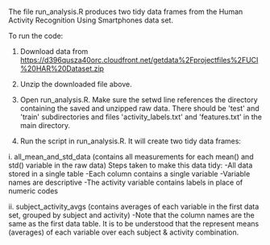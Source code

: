 The file run_analysis.R produces two tidy data frames from the
Human Activity Recognition Using Smartphones data set.


To run the code:

1. Download data from
https://d396qusza40orc.cloudfront.net/getdata%2Fprojectfiles%2FUCI%20HAR%20Dataset.zip

2. Unzip the downloaded file above.

3. Open run_analysis.R.  Make sure the setwd line references the directory containing the saved and unzipped raw data.  There should be 'test' and 'train' subdirectories and files 'activity_labels.txt' and 'features.txt' in the main directory.

4. Run the script in run_analysis.R.  It will create two tidy data frames:

i. all_mean_and_std_data (contains all measurements for each mean() and std() variable in the raw data)
Steps taken to make this data tidy:
-All data stored in a single table
-Each column contains a single variable
-Variable names are descriptive
-The activity variable contains labels in place of numeric codes


ii. subject_activity_avgs (contains averages of each variable in the first data set, grouped by subject and activity)
-Note that the column names are the same as the first data table.  It is to be understood that the represent means (averages) of each variable over each subject & activity combination.